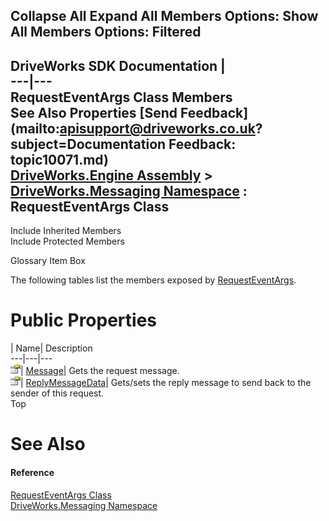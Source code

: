        

 Collapse All Expand All  Members Options: Show All  Members Options: Filtered   
---  
DriveWorks SDK Documentation  |   
---|---  
RequestEventArgs Class Members   
See Also Properties [Send Feedback](mailto:apisupport@driveworks.co.uk?subject=Documentation Feedback: topic10071.md)  
[DriveWorks.Engine Assembly](topic2156.md) > [DriveWorks.Messaging Namespace](topic10038.md) : RequestEventArgs Class  
---  
  
Include Inherited Members    
Include Protected Members  


Glossary Item Box

The following tables list the members exposed by [RequestEventArgs](topic10071.md).

# Public Properties

| Name| Description  
---|---|---  
![Public Property](dotnetimages/publicProperty.gif)| [Message](topic10077.md)| Gets the request message.   
![Public Property](dotnetimages/publicProperty.gif)| [ReplyMessageData](topic10078.md)| Gets/sets the reply message to send back to the sender of this request.   
Top

# See Also

#### Reference

[RequestEventArgs Class](topic10071.md)   
[DriveWorks.Messaging Namespace](topic10038.md)


